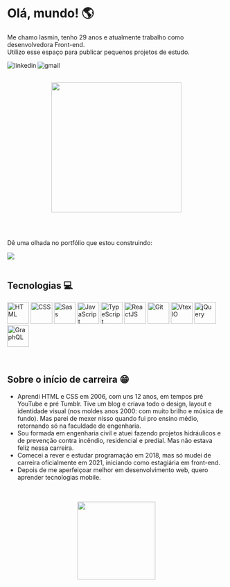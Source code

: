 <h1>Olá, mundo! 🌎</h1>
<p>Me chamo Iasmin, tenho 29 anos e atualmente trabalho como desenvolvedora Front-end. </br> Utilizo esse espaço para publicar pequenos projetos de estudo.</p> 

<div display="inline-block" align="left">
<a href="https://www.linkedin.com/in/iasminln/" target="_blank">
<img loading="lazy" align="left" src="https://img.shields.io/badge/LinkedIn-0077B5?style=for-the-badge&logo=linkedin&logoColor=white" alt="linkedin" />
</a>
<a href="mailto:iasmin.ln94@gmail.com">
<img loading="lazy" align="left" src="https://img.shields.io/badge/Gmail-D14836?style=for-the-badge&logo=gmail&logoColor=white" alt="gmail" />
</a>
</div>

</br>
</br>

<p align="center">
<img align="center" src="https://cdn.discordapp.com/attachments/1003853007319990425/1143287804076494918/Group_24.png" width="300px"  />
</p>

</br>
</br>

<p>Dê uma olhada no portfólio que estou construindo: </p>
<a href="https://iasminln.github.io/curriculo-virtual/">
<img align="center" src="https://cdn.discordapp.com/attachments/1003853007319990425/1143677897278763168/Group_25_1.png"  />
</a>
</br>
</br>

<h2>Tecnologias 💻</h2>
<div display="inline-block" align="left">
<img loading="lazy" src="https://cdn.jsdelivr.net/gh/devicons/devicon/icons/html5/html5-original.svg" width="50" height="50" title="HTML" />
<img loading="lazy" src="https://cdn.jsdelivr.net/gh/devicons/devicon/icons/css3/css3-original.svg" width="50" height="50" title="CSS" />
<img loading="lazy" src="https://cdn.jsdelivr.net/gh/devicons/devicon/icons/sass/sass-original.svg" width="50" height="50" title="Sass" />
<img loading="lazy" src="https://cdn.jsdelivr.net/gh/devicons/devicon/icons/javascript/javascript-original.svg" width="50" height="50" title="JavaScript" />
<img loading="lazy" src="https://cdn.jsdelivr.net/gh/devicons/devicon/icons/typescript/typescript-original.svg" width="50" height="50" title="TypeScript" />
<img loading="lazy" src="https://cdn.jsdelivr.net/gh/devicons/devicon/icons/react/react-original.svg" width="50" height="50" title="ReactJS" />
<img loading="lazy" src="https://cdn.jsdelivr.net/gh/devicons/devicon/icons/git/git-original.svg" width="50" height="50" title="Git" />
<img loading="lazy" src="https://cdn.discordapp.com/attachments/1003853007319990425/1004026079192809543/logo-vtex.png" width="50" height="50" title="Vtex IO" /> 
<img loading="lazy" src="https://cdn.jsdelivr.net/gh/devicons/devicon/icons/jquery/jquery-plain-wordmark.svg" width="50" height="50" title="jQuery" />    
<img loading="lazy" src="https://cdn.jsdelivr.net/gh/devicons/devicon/icons/graphql/graphql-plain.svg" width="50" height="50" title="GraphQL" /> 
</div>
</br>
</br>


<h2 align="left">Sobre o início de carreira 😁</h2>
<ul>
<li>Aprendi HTML e CSS em 2006, com uns 12 anos, em tempos pré YouTube e pré Tumblr. Tive um blog e criava todo o design, layout e identidade visual (nos moldes anos 2000: com muito brilho e música de fundo). Mas parei de mexer nisso quando fui pro ensino médio, retornando só na faculdade de engenharia.</li>
<li>Sou formada em engenharia civil e atuei fazendo projetos hidráulicos e de prevenção contra incêndio, residencial e predial. Mas não estava feliz nessa carreira.</li>
<li>Comecei a rever e estudar programação em 2018, mas só mudei de carreira oficialmente em 2021, iniciando como estagiária em front-end. </li>
<li>Depois de me aperfeiçoar melhor em desenvolvimento web, quero aprender tecnologias mobile.</li>
</ul>

</br>
</br>

<div align="center">
<a href="https://github.com/iasminln">
<img height="180em" src="https://github-readme-stats.vercel.app/api/top-langs/?username=iasminln&layout=compact&langs_count=7&theme=dracula"/>
<!-- <img height="180em" src="https://github-readme-stats.vercel.app/api?username=iasminln&show_icons=true&theme=dracula&include_all_commits=true&count_private=true"/> -->
</div>

